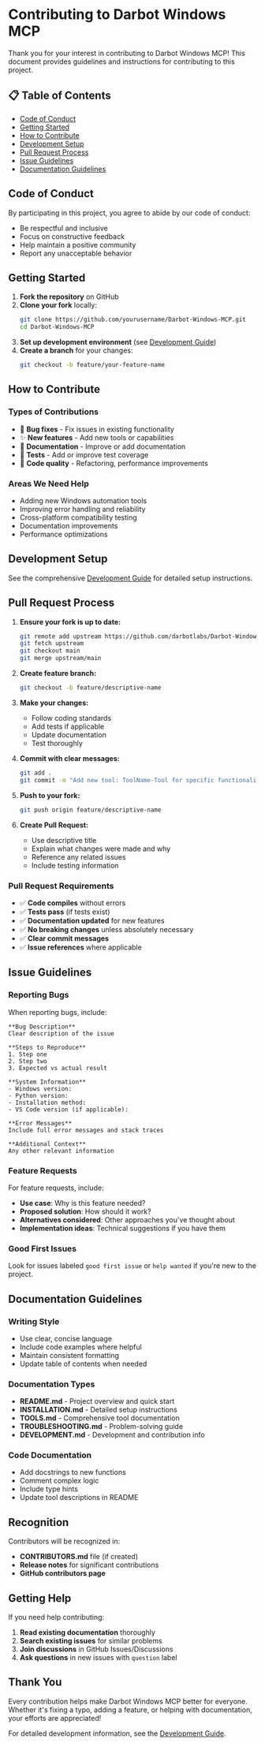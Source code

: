 # Contributing to Darbot Windows MCP

Thank you for your interest in contributing to Darbot Windows MCP! This document provides guidelines and instructions for contributing to this project.

## 📋 Table of Contents

- [Code of Conduct](#code-of-conduct)
- [Getting Started](#getting-started)
- [How to Contribute](#how-to-contribute)
- [Development Setup](#development-setup)
- [Pull Request Process](#pull-request-process)
- [Issue Guidelines](#issue-guidelines)
- [Documentation Guidelines](#documentation-guidelines)

## Code of Conduct

By participating in this project, you agree to abide by our code of conduct:

- Be respectful and inclusive
- Focus on constructive feedback
- Help maintain a positive community
- Report any unacceptable behavior

## Getting Started

1. **Fork the repository** on GitHub
2. **Clone your fork** locally:
   ```bash
   git clone https://github.com/yourusername/Darbot-Windows-MCP.git
   cd Darbot-Windows-MCP
   ```
3. **Set up development environment** (see [Development Guide](DEVELOPMENT.md))
4. **Create a branch** for your changes:
   ```bash
   git checkout -b feature/your-feature-name
   ```

## How to Contribute

### Types of Contributions

- 🐛 **Bug fixes** - Fix issues in existing functionality
- ✨ **New features** - Add new tools or capabilities
- 📖 **Documentation** - Improve or add documentation
- 🧪 **Tests** - Add or improve test coverage
- 🎨 **Code quality** - Refactoring, performance improvements

### Areas We Need Help

- Adding new Windows automation tools
- Improving error handling and reliability
- Cross-platform compatibility testing
- Documentation improvements
- Performance optimizations

## Development Setup

See the comprehensive [Development Guide](DEVELOPMENT.md) for detailed setup instructions.

## Pull Request Process

1. **Ensure your fork is up to date:**
   ```bash
   git remote add upstream https://github.com/darbotlabs/Darbot-Windows-MCP.git
   git fetch upstream
   git checkout main
   git merge upstream/main
   ```

2. **Create feature branch:**
   ```bash
   git checkout -b feature/descriptive-name
   ```

3. **Make your changes:**
   - Follow coding standards
   - Add tests if applicable
   - Update documentation
   - Test thoroughly

4. **Commit with clear messages:**
   ```bash
   git add .
   git commit -m "Add new tool: ToolName-Tool for specific functionality"
   ```

5. **Push to your fork:**
   ```bash
   git push origin feature/descriptive-name
   ```

6. **Create Pull Request:**
   - Use descriptive title
   - Explain what changes were made and why
   - Reference any related issues
   - Include testing information

### Pull Request Requirements

- ✅ **Code compiles** without errors
- ✅ **Tests pass** (if tests exist)
- ✅ **Documentation updated** for new features
- ✅ **No breaking changes** unless absolutely necessary
- ✅ **Clear commit messages**
- ✅ **Issue references** where applicable

## Issue Guidelines

### Reporting Bugs

When reporting bugs, include:

```
**Bug Description**
Clear description of the issue

**Steps to Reproduce**
1. Step one
2. Step two
3. Expected vs actual result

**System Information**
- Windows version: 
- Python version:
- Installation method:
- VS Code version (if applicable):

**Error Messages**
Include full error messages and stack traces

**Additional Context**
Any other relevant information
```

### Feature Requests

For feature requests, include:

- **Use case**: Why is this feature needed?
- **Proposed solution**: How should it work?
- **Alternatives considered**: Other approaches you've thought about
- **Implementation ideas**: Technical suggestions if you have them

### Good First Issues

Look for issues labeled `good first issue` or `help wanted` if you're new to the project.

## Documentation Guidelines

### Writing Style

- Use clear, concise language
- Include code examples where helpful
- Maintain consistent formatting
- Update table of contents when needed

### Documentation Types

- **README.md** - Project overview and quick start
- **INSTALLATION.md** - Detailed setup instructions
- **TOOLS.md** - Comprehensive tool documentation
- **TROUBLESHOOTING.md** - Problem-solving guide
- **DEVELOPMENT.md** - Development and contribution info

### Code Documentation

- Add docstrings to new functions
- Comment complex logic
- Include type hints
- Update tool descriptions in README

## Recognition

Contributors will be recognized in:

- **CONTRIBUTORS.md** file (if created)
- **Release notes** for significant contributions
- **GitHub contributors page**

## Getting Help

If you need help contributing:

1. **Read existing documentation** thoroughly
2. **Search existing issues** for similar problems
3. **Join discussions** in GitHub Issues/Discussions
4. **Ask questions** in new issues with `question` label

## Thank You

Every contribution helps make Darbot Windows MCP better for everyone. Whether it's fixing a typo, adding a feature, or helping with documentation, your efforts are appreciated!

For detailed development information, see the [Development Guide](DEVELOPMENT.md).